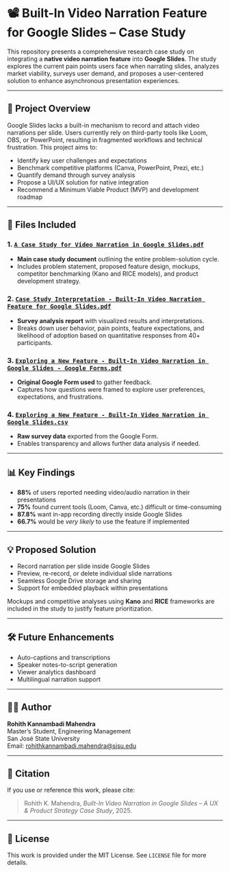 # 📽️ Built-In Video Narration Feature for Google Slides – Case Study

This repository presents a comprehensive research case study on integrating a **native video narration feature** into **Google Slides**. The study explores the current pain points users face when narrating slides, analyzes market viability, surveys user demand, and proposes a user-centered solution to enhance asynchronous presentation experiences.

---

## 📝 Project Overview

Google Slides lacks a built-in mechanism to record and attach video narrations per slide. Users currently rely on third-party tools like Loom, OBS, or PowerPoint, resulting in fragmented workflows and technical frustration. This project aims to:

- Identify key user challenges and expectations
- Benchmark competitive platforms (Canva, PowerPoint, Prezi, etc.)
- Quantify demand through survey analysis
- Propose a UI/UX solution for native integration
- Recommend a Minimum Viable Product (MVP) and development roadmap

---

## 📁 Files Included
### 1. [`A Case Study for Video Narration in Google Slides.pdf`]([./A%20Case%20Study%20for%20Video%20Narration%20in%20Google%20Slides.pdf](https://github.com/Rohith070820/google-slides-video-narration-case-study/blob/main/A%20Case%20Study%20for%20Video%20Narration%20in%20Google%20Slides%20.pdf))
- **Main case study document** outlining the entire problem-solution cycle.
- Includes problem statement, proposed feature design, mockups, competitor benchmarking (Kano and RICE models), and product development strategy.

### 2. [`Case Study Interpretation - Built-In Video Narration Feature for Google Slides.pdf`]([./Case%20Study%20Interpretation-%20Built-In%20Video%20Narration%20Feature%20for%20Google%20Slides.pdf](https://github.com/Rohith070820/google-slides-video-narration-case-study/blob/main/Case%20Study%20Interpretation-%20Built-In%20Video%20Narration%20Feature%20for%20Google%20Slides.pdf))
- **Survey analysis report** with visualized results and interpretations.
- Breaks down user behavior, pain points, feature expectations, and likelihood of adoption based on quantitative responses from 40+ participants.

### 3. [`Exploring a New Feature - Built-In Video Narration in Google Slides - Google Forms.pdf`]([./Exploring%20a%20New%20Feature_%20Built-In%20Video%20Narration%20in%20Google%20Slides%20-%20Google%20Forms.pdf](https://github.com/Rohith070820/google-slides-video-narration-case-study/blob/main/Exploring%20a%20New%20Feature_%20Built-In%20Video%20Narration%20in%20Google%20Slides%20-%20Google%20Forms.pdf))
- **Original Google Form used** to gather feedback.
- Captures how questions were framed to explore user preferences, expectations, and frustrations.

### 4. [`Exploring a New Feature - Built-In Video Narration in Google Slides.csv`]([./Exploring%20a%20New%20Feature:%20Built-In%20Video%20Narration%20in%20Google%20Slides.csv](https://github.com/Rohith070820/google-slides-video-narration-case-study/blob/main/Exploring%20a%20New%20Feature%3A%20Built-In%20Video%20Narration%20in%20Google%20Slides.csv))
- **Raw survey data** exported from the Google Form.
- Enables transparency and allows further data analysis if needed.


---

## 📊 Key Findings

- **88%** of users reported needing video/audio narration in their presentations
- **75%** found current tools (Loom, Canva, etc.) difficult or time-consuming
- **87.8%** want in-app recording directly inside Google Slides
- **66.7%** would be *very likely* to use the feature if implemented

---

## 💡 Proposed Solution

- Record narration per slide inside Google Slides
- Preview, re-record, or delete individual slide narrations
- Seamless Google Drive storage and sharing
- Support for embedded playback within presentations

Mockups and competitive analyses using **Kano** and **RICE** frameworks are included in the study to justify feature prioritization.

---

## 🛠️ Future Enhancements

- Auto-captions and transcriptions
- Speaker notes-to-script generation
- Viewer analytics dashboard
- Multilingual narration support

---

## 🧑‍🎓 Author

**Rohith Kannambadi Mahendra**  
Master’s Student, Engineering Management  
San José State University  
Email: rohithkannambadi.mahendra@sjsu.edu

---

## 📢 Citation

If you use or reference this work, please cite:

> Rohith K. Mahendra, *Built-In Video Narration in Google Slides – A UX & Product Strategy Case Study*, 2025.

---

## 🔗 License

This work is provided under the MIT License. See `LICENSE` file for more details.
